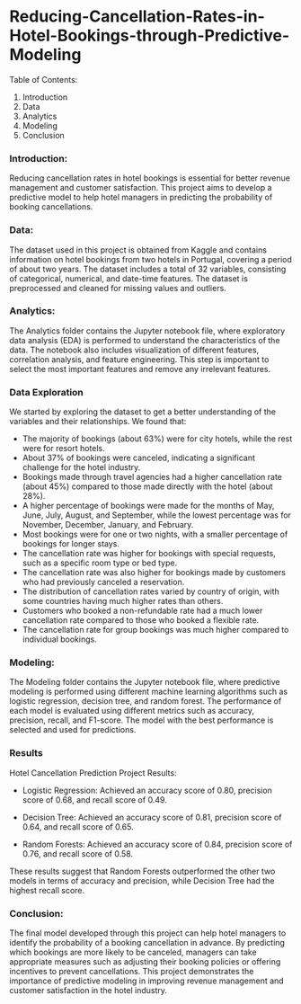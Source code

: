 # Reducing-Cancellation-Rates-in-Hotel-Bookings-through-Predictive-Modeling

Table of Contents:

1. Introduction
2. Data
3. Analytics
4. Modeling
5. Conclusion

### Introduction:

Reducing cancellation rates in hotel bookings is essential for better revenue management and customer satisfaction. This project aims to develop a predictive model to help hotel managers in predicting the probability of booking cancellations.

### Data:

The dataset used in this project is obtained from Kaggle and contains information on hotel bookings from two hotels in Portugal, covering a period of about two years. The dataset includes a total of 32 variables, consisting of categorical, numerical, and date-time features. The dataset is preprocessed and cleaned for missing values and outliers.

### Analytics:

The Analytics folder contains the Jupyter notebook file, where exploratory data analysis (EDA) is performed to understand the characteristics of the data. The notebook also includes visualization of different features, correlation analysis, and feature engineering. This step is important to select the most important features and remove any irrelevant features.

### Data Exploration
We started by exploring the dataset to get a better understanding of the variables and their relationships. We found that:

- The majority of bookings (about 63%) were for city hotels, while the rest were for resort hotels.
- About 37% of bookings were canceled, indicating a significant challenge for the hotel industry.
- Bookings made through travel agencies had a higher cancellation rate (about 45%) compared to those made directly with the hotel (about 28%). 
- A higher percentage of bookings were made for the months of May, June, July, August, and September, while the lowest percentage was for November, December, January, and February.
- Most bookings were for one or two nights, with a smaller percentage of bookings for longer stays.
- The cancellation rate was higher for bookings with special requests, such as a specific room type or bed type.
- The cancellation rate was also higher for bookings made by customers who had previously canceled a reservation.
- The distribution of cancellation rates varied by country of origin, with some countries having much higher rates than others.
- Customers who booked a non-refundable rate had a much lower cancellation rate compared to those who booked a flexible rate.
- The cancellation rate for group bookings was much higher compared to individual bookings.

### Modeling:

The Modeling folder contains the Jupyter notebook file, where predictive modeling is performed using different machine learning algorithms such as logistic regression, decision tree, and random forest. The performance of each model is evaluated using different metrics such as accuracy, precision, recall, and F1-score. The model with the best performance is selected and used for predictions.

### Results
Hotel Cancellation Prediction Project Results:

- Logistic Regression: Achieved an accuracy score of 0.80, precision score of 0.68, and recall score of 0.49.

- Decision Tree: Achieved an accuracy score of 0.81, precision score of 0.64, and recall score of 0.65.

- Random Forests: Achieved an accuracy score of 0.84, precision score of 0.76, and recall score of 0.58.

These results suggest that Random Forests outperformed the other two models in terms of accuracy and precision, while Decision Tree had the highest recall score.

### Conclusion:

The final model developed through this project can help hotel managers to identify the probability of a booking cancellation in advance. By predicting which bookings are more likely to be canceled, managers can take appropriate measures such as adjusting their booking policies or offering incentives to prevent cancellations. This project demonstrates the importance of predictive modeling in improving revenue management and customer satisfaction in the hotel industry.
